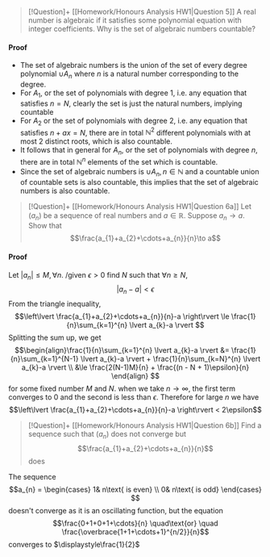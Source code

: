 > [!Question]+ [[Homework/Honours Analysis HW1|Question 5]]
> A real number is algebraic if it satisfies some polynomial equation with integer coefficients. Why is the set of algebraic numbers countable?

#### Proof
- The set of algebraic numbers is the union of the set of every degree polynomial $\cup A_{n}$ where $n$ is a natural number corresponding to the degree.
- For $A_{1}$, or the set of polynomials with degree 1, i.e. any equation that satisfies $n=N$, clearly the set is just the natural numbers, implying countable
- For $A_{2}$ or the set of polynomials with degree 2, i.e. any equation that satisfies $n + ax = N$, there are in total $\mathbb{N}^{2}$ different polynomials with at most 2 distinct roots, which is also countable.
- It follows that in general for $A_{n}$, or the set of polynomials with degree $n$, there are in total $\mathbb{N}^n$ elements of the set which is countable. 
- Since the set of algebraic numbers is $\cup A_{n}, n\in \mathbb{N}$ and a countable union of countable sets is also countable, this implies that the set of algebraic numbers is also countable.

> [!Question]+ [[Homework/Honours Analysis HW1|Question 6a]]
> Let $(a_{n})$ be a sequence of real numbers and $a\in\mathbb{R}$. Suppose $a_{n}\to a$. Show that
> $$\frac{a_{1}+a_{2}+\cdots+a_{n}}{n}\to a$$

#### Proof
Let $\lvert a_{n}\rvert \le M,\,\forall n$. /given $\epsilon>0$ find $N$ such that $\forall n\ge N$,
$$\lvert a_{n}-a \rvert <\epsilon$$
From the triangle inequality,
$$\left\lvert  \frac{a_{1}+a_{2}+\cdots+a_{n}}{n}-a \right\rvert \le \frac{1}{n}\sum_{k=1}^{n} \lvert a_{k}-a \rvert  $$
Splitting the sum up, we get
$$\begin{align}\frac{1}{n}\sum_{k=1}^{n} \lvert a_{k}-a \rvert &= \frac{1}{n}\sum_{k=1}^{N-1} \lvert a_{k}-a \rvert   + \frac{1}{n}\sum_{k=N}^{n} \lvert a_{k}-a \rvert \\
&\le \frac{2(N-1)M}{n} + \frac{(n - N + 1)\epsilon}{n}
\end{align}
$$
for some fixed number $M$ and $N$. when we take $n\to\infty$, the first term converges to 0 and the second is less than $\epsilon$. Therefore for large $n$ we have
$$\left\lvert  \frac{a_{1}+a_{2}+\cdots+a_{n}}{n}-a \right\rvert < 2\epsilon$$

> [!Question]+ [[Homework/Honours Analysis HW1|Question 6b]]
> Find a sequence such that $(a_{n})$ does not converge but
> $$\frac{a_{1}+a_{2}+\cdots+a_{n}}{n}$$
> does

The sequence
$$a_{n} = \begin{cases}
1& n\text{ is even} \\
0& n\text{ is odd}
\end{cases}
$$
doesn't converge as it is an oscillating function, but the equation
$$\frac{0+1+0+1+\cdots}{n} \quad\text{or} \quad \frac{\overbrace{1+1+\cdots+1}^{n/2}}{n}$$
converges to $\displaystyle\frac{1}{2}$